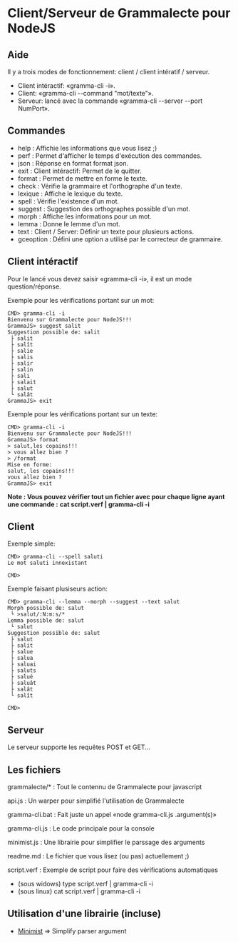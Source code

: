 # Client/Serveur de Grammalecte pour NodeJS

## Aide

Il y a trois modes de fonctionnement: client / client intératif / serveur.

* Client intéractif: «gramma-cli -i».
* Client: «gramma-cli --command \"mot/texte\"».
* Serveur: lancé avec la commande «gramma-cli --server --port NumPort».

## Commandes

* help           : Affichie les informations que vous lisez ;)
* perf           : Permet d'afficher le temps d'exécution des commandes.
* json           : Réponse en format format json.
* exit           : Client intéractif: Permet de le quitter.
* format         : Permet de mettre en forme le texte.
* check          : Vérifie la grammaire et l'orthographe d'un texte.
* lexique        : Affiche le lexique du texte.
* spell          : Vérifie l'existence d'un mot.
* suggest        : Suggestion des orthographes possible d'un mot.
* morph          : Affiche les informations pour un mot.
* lemma          : Donne le lemme d'un mot.
* text           : Client / Server: Définir un texte pour plusieurs actions.
* gceoption      : Défini une option a utilisé par le correcteur de grammaire.

## Client intéractif

Pour le lancé vous devez saisir «gramma-cli -i», il est un mode question/réponse.

Exemple pour les vérifications portant sur un mot:

```
CMD> gramma-cli -i
Bienvenu sur Grammalecte pour NodeJS!!!
GrammaJS> suggest salit
Suggestion possible de: salit
 ├ salit
 ├ salît
 ├ salie
 ├ salis
 ├ salir
 ├ salin
 ├ sali
 ├ salait
 ├ salut
 └ salât
GrammaJS> exit
```

Exemple pour les vérifications portant sur un texte:
```
CMD> gramma-cli -i
Bienvenu sur Grammalecte pour NodeJS!!!
GrammaJS> format
> salut,les copains!!!
> vous allez bien ?
> /format
Mise en forme:
salut, les copains!!!
vous allez bien ?
GrammaJS> exit
```

**Note : Vous pouvez vérifier tout un fichier avec pour chaque ligne ayant une commande :**
**cat script.verf | gramma-cli -i**


## Client

Exemple simple:
```
CMD> gramma-cli --spell saluti
Le mot saluti innexistant

CMD>
```

Exemple faisant plusiseurs action:
```
CMD> gramma-cli --lemma --morph --suggest --text salut
Morph possible de: salut
 └ >salut/:N:m:s/*
Lemma possible de: salut
 └ salut
Suggestion possible de: salut
 ├ salut
 ├ salit
 ├ salue
 ├ salua
 ├ saluai
 ├ saluts
 ├ salué
 ├ saluât
 ├ salât
 └ salît

CMD>
```

## Serveur

Le serveur supporte les requêtes POST et GET...

## Les fichiers

grammalecte/*   : Tout le contennu de Grammalecte pour javascript

api.js          : Un warper pour simplifié l'utilisation de Grammalecte

gramma-cli.bat  : Fait juste un appel «node gramma-cli.js .argument(s)»

gramma-cli.js   : Le code principale pour la console

minimist.js     : Une librairie pour simplifier le parssage des arguments

readme.md       : Le fichier que vous lisez (ou pas) actuellement ;)

script.verf     : Exemple de script pour faire des vérifications automatiques

* (sous widows) type script.verf | gramma-cli -i
* (sous linux) cat script.verf | gramma-cli -i


## Utilisation d'une librairie (incluse)

* [Minimist](https://github.com/substack/minimist) => Simplify parser argument
